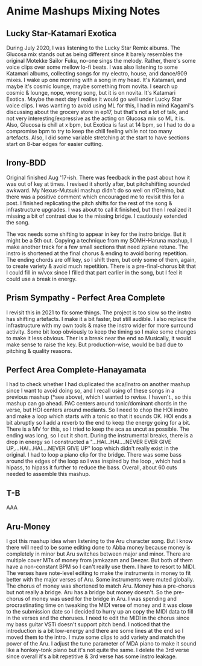 # Anime Mashups Mixing Notes

## Lucky Star-Katamari Exotica

During July 2020, I was listening to the Lucky Star Remix albums. The Glucosa mix stands out as being different since it barely resembles the original Motekke Sailor Fuku, no-one sings the melody. Rather, there's some voice clips over some mellow lo-fi beats. I was also listening to some Katamari albums, collecting songs for my electro, house, and dance/909 mixes. I wake up one morning with a song in my head. It's Katamari, and maybe it's cosmic lounge, maybe something from novita. I search up cosmic & lounge, nope, wrong song, but it is on novita. It's Katamari Exotica. Maybe the next day I realise it would go well under Lucky Star voice clips. I was wanting to avoid using ML for this, I had in mind Kagami's discussing about the grocery store in ep17, but that's not a lot of talk, and not very interesting/expressive as the acting on Glucosa mix so ML it is. Also, Glucosa is chill at x bpm, but Exotica is fast at 14 bpm, so I had to do a compromise bpm to try to keep the chill feeling while not too many artefacts. Also, I did some variable stretching at the start to have sections start on 8-bar edges for easier cutting.

## Irony-BDD
Original finished Aug '17-ish. There was feedback in the past about how it was out of key at times. I revised it shortly after, but pitchshifting sounded awkward. My Nexus-Mutsuki mashup didn't do so well on r/Oreimo, but there was a positive comment which encouraged me to revisit this for a post. I finished replicating the pitch shifts for the rest of the song & infrastructure upgrades. I was about to call it finished, but then I realized it missing a bit of contrast due to the missing bridge. I cautiously extended the song.

The vox needs some shifting to appear in key for the instro bridge. But it might be a 5th out. Copying a technique from my SOMH-Haruna mashup, I make another track for a few small sections that need zplane retune. The instro is shortened at the final chorus & ending to avoid boring repetition. The ending chords are off key, so I shift them, but only some of them, again, to create variety & avoid much repetition. There is a pre-final-chorus bit that I could fill in w/vox since I filled that part earlier in the song, but I feel it could use a break in energy.

## Prism Sympathy - Perfect Area Complete
I revisit this in 2021 to fix some things. The project is too slow so the instro has shifting artefacts. I make it a bit faster, but still audible. I also replace the infrastructure with my own tools & make the instro wider for more surround activity. Some bit loop obviously to keep the timing so I make some changes to make it less obvious. Ther is a break near the end so Musically, it would make sense to raise the key. But production-wise, would be bad due to pitching & quality reasons.

## Perfect Area Complete-Hanayamata
I had to check whether I had duplicated the aca/instro on another mashup since I want to avoid doing so, and I recall using  of these songs in a previous mashup (*see above), which I wanted to revise. I haven't., so this mashup can go ahead. PAC centers around tonic/dominant chords in the verse, but HOI centers around mediants. So I need to chop the HOI instro and make a loop which starts with a tonic so that it sounds OK. HOI ends a bit abruptly so I add a reverb to the end to keep the energy going for a bit. There is a MV for this, so I tried to keep the aca as uncut as possible. The ending was long, so I cut it short. During the instrumental breaks, there is a drop in energy so I constructed a "...HAI...HAI....NEVER EVER GIVE UP,...HAI...HAI....NEVER GIVE UP" loop which didn't really exist in the original. I had to loop a piano clip for the bridge. There was some bass around the edges of the loop so I was inspired by the loop , which had a hipass, to hipass it further to reduce the bass. Overall, about 60 cuts needed to assemble this mashup.

## T-B
AAA

## Aru-Money
I got this mashup idea when listening to the Aru character song. But I know there will need to be some editing done to Abba money because money is completely in minor but Aru switches between major and minor. There are multiple cover MTs of money from jamkazam and Deezer. But both of them have a non-constant BPM so I can't really use them. I have to resort to MIDI. The verses have note-level editing to make the instruments in money to fit better with the major verses of Aru. Some instruments were muted globally. The chorus of money was shortened to match Aru. Money has a pre-chorus but not really a bridge. Aru has a bridge but money doesn't. So the pre-chorus of money was used for the bridge in Aru. I was spending and procrastinating time on tweaking the MIDI verse of money and it was close to the submission date so I decided to hurry up an copy the MIDI data to fill in the verses and the choruses. I need to edit the MIDI in the chorus since my bass guitar VSTi doesn't support pitch bend. I noticed that the introduction is a bit low-energy and there are some lines at the end so I moved them to the intro. I mute some clips to add variety and match the power of the Aru. I adjust the tune parameter of MDA piano to make it sound like a honkey-tonk piano but it's not quite the same. I delete the 3rd verse since overall it's a bit repetitive & 3rd verse has some instro leakage.
